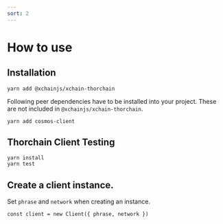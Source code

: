 ```yaml
---
sort: 2
---
```


# How to use

## Installation

```
yarn add @xchainjs/xchain-thorchain
```

Following peer dependencies have to be installed into your project. These are not included in `@xchainjs/xchain-thorchain`.

```
yarn add cosmos-client
```

## Thorchain Client Testing

```
yarn install
yarn test
```

## Create a client instance.

Set `phrase` and `network` when creating an instance.

```
const client = new Client({ phrase, network })
```
